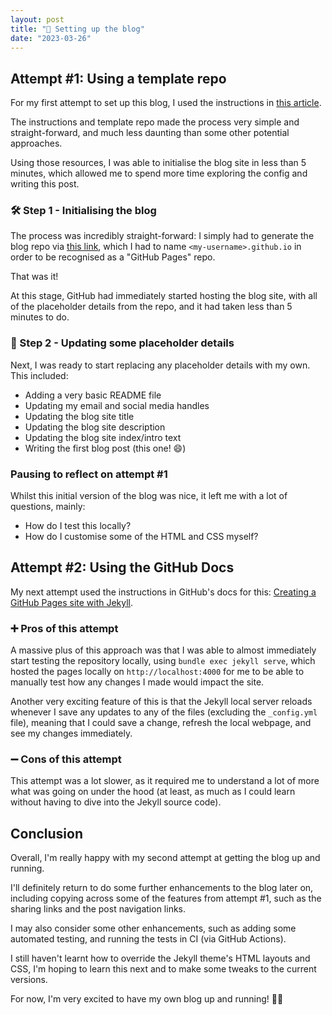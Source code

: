 ```yaml
---
layout: post
title: "📔 Setting up the blog"
date: "2023-03-26"
---
```


## Attempt #1: Using a template repo

For my first attempt to set up this blog, I used the instructions in [this article](https://chadbaldwin.net/2021/03/14/how-to-build-a-sql-blog.html).

The instructions and template repo made the process very simple and straight-forward, and much less daunting than some other potential approaches.

Using those resources, I was able to initialise the blog site in less than 5 minutes, which allowed me to spend more time exploring the config and writing this post.

### 🛠️ Step 1 - Initialising the blog

The process was incredibly straight-forward: I simply had to generate the blog repo via [this link](https://github.com/chadbaldwin/simple-blog-bootstrap/generate), which I had to name `<my-username>.github.io` in order to be recognised as a "GitHub Pages" repo.

That was it!

At this stage, GitHub had immediately started hosting the blog site, with all of the placeholder details from the repo, and it had taken less than 5 minutes to do.

### 📃 Step 2 - Updating some placeholder details

Next, I was ready to start replacing any placeholder details with my own. This included:

- Adding a very basic README file
- Updating my email and social media handles
- Updating the blog site title
- Updating the blog site description
- Updating the blog site index/intro text
- Writing the first blog post (this one! 😄)

### Pausing to reflect on attempt #1

Whilst this initial version of the blog was nice, it left me with a lot of questions, mainly:
- How do I test this locally?
- How do I customise some of the HTML and CSS myself?

## Attempt #2: Using the GitHub Docs

My next attempt used the instructions in GitHub's docs for this: [Creating a GitHub Pages site with Jekyll](https://docs.github.com/en/pages/setting-up-a-github-pages-site-with-jekyll/creating-a-github-pages-site-with-jekyll).

### ➕ Pros of this attempt

A massive plus of this approach was that I was able to almost immediately start testing the repository locally, using `bundle exec jekyll serve`, which hosted the pages locally on `http://localhost:4000` for me to be able to manually test how any changes I made would impact the site.

Another very exciting feature of this is that the Jekyll local server reloads whenever I save any updates to any of the files (excluding the `_config.yml` file), meaning that I could save a change, refresh the local webpage, and see my changes immediately.

### ➖ Cons of this attempt

This attempt was a lot slower, as it required me to understand a lot of more what was going on under the hood (at least, as much as I could learn without having to dive into the Jekyll source code).

## Conclusion

Overall, I'm really happy with my second attempt at getting the blog up and running.

I'll definitely return to do some further enhancements to the blog later on, including copying across some of the features from attempt #1, such as the sharing links and the post navigation links.

I may also consider some other enhancements, such as adding some automated testing, and running the tests in CI (via GitHub Actions).

I still haven't learnt how to override the Jekyll theme's HTML layouts and CSS, I'm hoping to learn this next and to make some tweaks to the current versions.

For now, I'm very excited to have my own blog up and running! 🥳🎉
